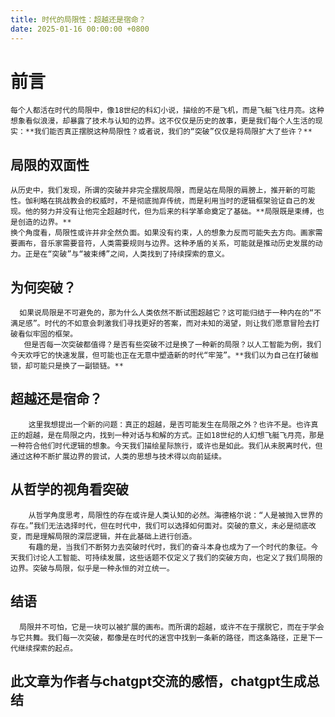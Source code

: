 ```yaml
---
title: 时代的局限性：超越还是宿命？
date: 2025-01-16 00:00:00 +0800
---
```


# 前言

    每个人都活在时代的局限中，像18世纪的科幻小说，描绘的不是飞机，而是飞艇飞往月亮。这种想象看似浪漫，却暴露了技术与认知的边界。这不仅仅是历史的故事，更是我们每个人生活的现实：**我们能否真正摆脱这种局限性？或者说，我们的“突破”仅仅是将局限扩大了些许？**

## 局限的双面性

    从历史中，我们发现，所谓的突破并非完全摆脱局限，而是站在局限的肩膀上，推开新的可能性。伽利略在挑战教会的权威时，不是彻底抛弃传统，而是利用当时的逻辑框架验证自己的发现。他的努力并没有让他完全超越时代，但为后来的科学革命奠定了基础。**局限既是束缚，也是创造的边界。**
    换个角度看，局限性或许并非全然负面。如果没有约束，人的想象力反而可能失去方向。画家需要画布，音乐家需要音符，人类需要规则与边界。这种矛盾的关系，可能就是推动历史发展的动力。正是在“突破”与“被束缚”之间，人类找到了持续探索的意义。

## 为何突破？

      如果说局限是不可避免的，那为什么人类依然不断试图超越它？这可能归结于一种内在的“不满足感”。时代的不如意会刺激我们寻找更好的答案，而对未知的渴望，则让我们愿意冒险去打破看似牢固的框架。
       但是否每一次突破都值得？是否有些突破不过是换了一种新的局限？以人工智能为例，我们今天欢呼它的快速发展，但可能也正在无意中塑造新的时代“牢笼”。**我们以为自己在打破枷锁，却可能只是换了一副锁链。**
## 超越还是宿命？
        这里我想提出一个新的问题：真正的超越，是否可能发生在局限之外？也许不是。也许真正的超越，是在局限之内，找到一种对话与和解的方式。正如18世纪的人幻想飞艇飞月亮，那是一种符合他们时代逻辑的想象。今天我们描绘星际旅行，或许也是如此。我们从未脱离时代，但通过这种不断扩展边界的尝试，人类的思想与技术得以向前延续。

## 从哲学的视角看突破

        从哲学角度思考，局限性的存在或许是人类认知的必然。海德格尔说：“人是被抛入世界的存在。”我们无法选择时代，但在时代中，我们可以选择如何面对。突破的意义，未必是彻底改变，而是理解局限的深层逻辑，并在此基础上进行创造。
        有趣的是，当我们不断努力去突破时代时，我们的奋斗本身也成为了一个时代的象征。今天我们讨论人工智能、可持续发展，这些话题不仅定义了我们的突破方向，也定义了我们局限的边界。突破与局限，似乎是一种永恒的对立统一。

## 结语

      局限并不可怕，它是一块可以被扩展的画布。而所谓的超越，或许不在于摆脱它，而在于学会与它共舞。我们每一次突破，都像是在时代的迷宫中找到一条新的路径，而这条路径，正是下一代继续探索的起点。
      
## 此文章为作者与chatgpt交流的感悟，chatgpt生成总结